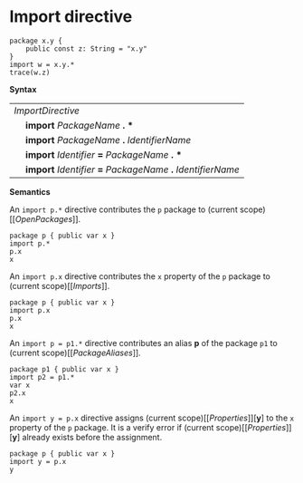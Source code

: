 # Import directive

```
package x.y {
    public const z: String = "x.y"
}
import w = x.y.*
trace(w.z)
```

**Syntax**

<table>
    <tr>
        <td colspan="2"><i>ImportDirective</i></td>
    </tr>
    <tr>
        <td>&nbsp;</td><td><b>import</b> <i>PackageName</i> <b>. *</b></td>
    </tr>
    <tr>
        <td>&nbsp;</td><td><b>import</b> <i>PackageName</i> <b>.</b> <i>IdentifierName</i></td>
    </tr>
    <tr>
        <td>&nbsp;</td><td><b>import</b> <i>Identifier</i> <b>=</b> <i>PackageName</i> <b>. *</b></td>
    </tr>
    <tr>
        <td>&nbsp;</td><td><b>import</b> <i>Identifier</i> <b>=</b> <i>PackageName</i> <b>.</b> <i>IdentifierName</i></td>
    </tr>
</table>

**Semantics**

An `import p.*` directive contributes the `p` package to (current scope)\[\[*OpenPackages*\]\].

```
package p { public var x }
import p.*
p.x
x
```

An `import p.x` directive contributes the `x` property of the `p` package to (current scope)\[\[*Imports*\]\].

```
package p { public var x }
import p.x
p.x
x
```

An `import p = p1.*` directive contributes an alias **p** of the package `p1` to (current scope)\[\[*PackageAliases*\]\].

```
package p1 { public var x }
import p2 = p1.*
var x
p2.x
x
```

An `import y = p.x` directive assigns (current scope)\[\[*Properties*\]\]\[**y**\] to the `x` property of the `p` package. It is a verify error if (current scope)\[\[*Properties*\]\]\[**y**\] already exists before the assignment.

```
package p { public var x }
import y = p.x
y
```